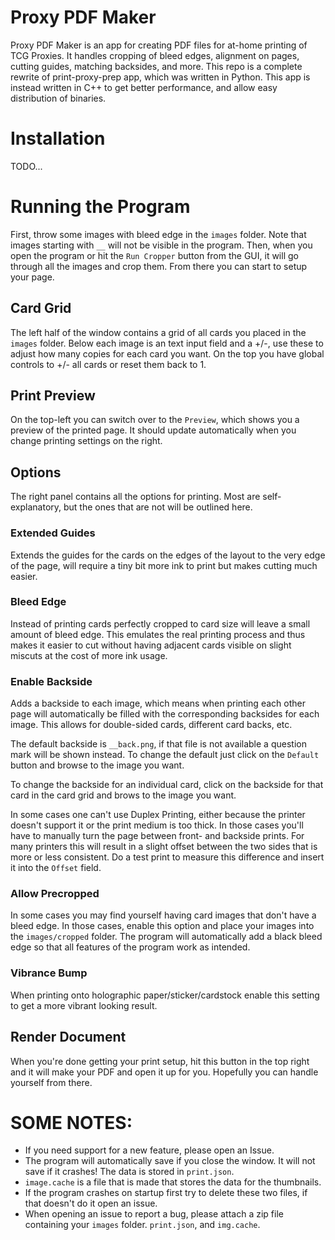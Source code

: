 # Proxy PDF Maker
Proxy PDF Maker is an app for creating PDF files for at-home printing of TCG Proxies. It handles cropping of bleed edges, alignment on pages, cutting guides, matching backsides, and more. This repo is a complete rewrite of print-proxy-prep app, which was written in Python. This app is instead written in C++ to get better performance, and allow easy distribution of binaries.

# Installation

TODO...

# Running the Program
First, throw some images with bleed edge in the `images` folder. Note that images starting with `__` will not be visible in the program. Then, when you open the program or hit the `Run Cropper` button from the GUI, it will go through all the images and crop them. From there you can start to setup your page.

## Card Grid
The left half of the window contains a grid of all cards you placed in the `images` folder. Below each image is an text input field and a +/-, use these to adjust how many copies for each card you want. On the top you have global controls to +/- all cards or reset them back to 1.

## Print Preview
On the top-left you can switch over to the `Preview`, which shows you a preview of the printed page. It should update automatically when you change printing settings on the right.

## Options
The right panel contains all the options for printing. Most are self-explanatory, but the ones that are not will be outlined here.

### Extended Guides
Extends the guides for the cards on the edges of the layout to the very edge of the page, will require a tiny bit more ink to print but makes cutting much easier.

### Bleed Edge
Instead of printing cards perfectly cropped to card size will leave a small amount of bleed edge. This emulates the real printing process and thus makes it easier to cut without having adjacent cards visible on slight miscuts at the cost of more ink usage.

### Enable Backside
Adds a backside to each image, which means when printing each other page will automatically be filled with the corresponding backsides for each image. This allows for double-sided cards, different card backs, etc.

The default backside is `__back.png`, if that file is not available a question mark will be shown instead. To change the default just click on the `Default` button and browse to the image you want.

To change the backside for an individual card, click on the backside for that card in the card grid and brows to the image you want.

In some cases one can't use Duplex Printing, either because the printer doesn't support it or the print medium is too thick. In those cases you'll have to manually turn the page between front- and backside prints. For many printers this will result in a slight offset between the two sides that is more or less consistent. Do a test print to measure this difference and insert it into the `Offset` field.

### Allow Precropped
In some cases you may find yourself having card images that don't have a bleed edge. In those cases, enable this option and place your images into the `images/cropped` folder. The program will automatically add a black bleed edge so that all features of the program work as intended.

### Vibrance Bump
When printing onto holographic paper/sticker/cardstock enable this setting to get a more vibrant looking result.

## Render Document
When you're done getting your print setup, hit this button in the top right and it will make your PDF and open it up for you. Hopefully you can handle yourself from there.

# SOME NOTES:
- If you need support for a new feature, please open an Issue.
- The program will automatically save if you close the window. It will not save if it crashes! The data is stored in `print.json`.
- `image.cache` is a file that is made that stores the data for the thumbnails.
- If the program crashes on startup first try to delete these two files, if that doesn't do it open an issue.
- When opening an issue to report a bug, please attach a zip file containing your `images` folder. `print.json`, and `img.cache`.
